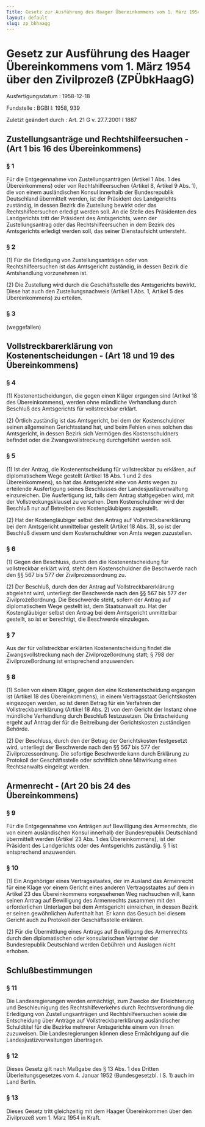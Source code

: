 ```yaml
---
Title: Gesetz zur Ausführung des Haager Übereinkommens vom 1. März 1954 über den Zivilprozeß
layout: default
slug: zp_bkhaagg
---
```


# Gesetz zur Ausführung des Haager Übereinkommens vom 1. März 1954 über den Zivilprozeß (ZPÜbkHaagG)

Ausfertigungsdatum
:   1958-12-18

Fundstelle
:   BGBl I: 1958, 939

Zuletzt geändert durch
:   Art. 21 G v. 27.7.2001 I 1887


## Zustellungsanträge und Rechtshilfeersuchen - (Art 1 bis 16 des Übereinkommens)


### § 1

Für die Entgegennahme von Zustellungsanträgen (Artikel 1 Abs. 1 des
Übereinkommens) oder von Rechtshilfeersuchen (Artikel 8, Artikel 9
Abs. 1), die von einem ausländischen Konsul innerhalb der
Bundesrepublik Deutschland übermittelt werden, ist der Präsident des
Landgerichts zuständig, in dessen Bezirk die Zustellung bewirkt oder
das Rechtshilfeersuchen erledigt werden soll. An die Stelle des
Präsidenten des Landgerichts tritt der Präsident des Amtsgerichts,
wenn der Zustellungsantrag oder das Rechtshilfeersuchen in dem Bezirk
des Amtsgerichts erledigt werden soll, das seiner Dienstaufsicht
untersteht.


### § 2

(1) Für die Erledigung von Zustellungsanträgen oder von
Rechtshilfeersuchen ist das Amtsgericht zuständig, in dessen Bezirk
die Amtshandlung vorzunehmen ist.

(2) Die Zustellung wird durch die Geschäftsstelle des Amtsgerichts
bewirkt. Diese hat auch den Zustellungsnachweis (Artikel 1 Abs. 1,
Artikel 5 des Übereinkommens) zu erteilen.


### § 3

(weggefallen)


## Vollstreckbarerklärung von Kostenentscheidungen - (Art 18 und 19 des Übereinkommens)



### § 4

(1) Kostenentscheidungen, die gegen einen Kläger ergangen sind
(Artikel 18 des Übereinkommens), werden ohne mündliche Verhandlung
durch Beschluß des Amtsgerichts für vollstreckbar erklärt.

(2) Örtlich zuständig ist das Amtsgericht, bei dem der Kostenschuldner
seinen allgemeinen Gerichtsstand hat, und beim Fehlen eines solchen
das Amtsgericht, in dessen Bezirk sich Vermögen des Kostenschuldners
befindet oder die Zwangsvollstreckung durchgeführt werden soll.


### § 5

(1) Ist der Antrag, die Kostenentscheidung für vollstreckbar zu
erklären, auf diplomatischem Wege gestellt (Artikel 18 Abs. 1 und 2
des Übereinkommens), so hat das Amtsgericht eine von Amts wegen zu
erteilende Ausfertigung seines Beschlusses der Landesjustizverwaltung
einzureichen. Die Ausfertigung ist, falls dem Antrag stattgegeben
wird, mit der Vollstreckungsklausel zu versehen. Dem Kostenschuldner
wird der Beschluß nur auf Betreiben des Kostengläubigers zugestellt.

(2) Hat der Kostengläubiger selbst den Antrag auf
Vollstreckbarerklärung bei dem Amtsgericht unmittelbar gestellt
(Artikel 18 Abs. 3), so ist der Beschluß diesem und dem
Kostenschuldner von Amts wegen zuzustellen.


### § 6

(1) Gegen den Beschluss, durch den die Kostenentscheidung für
vollstreckbar erklärt wird, steht dem Kostenschuldner die Beschwerde
nach den §§ 567 bis 577 der Zivilprozessordnung zu.

(2) Der Beschluß, durch den der Antrag auf Vollstreckbarerklärung
abgelehnt wird, unterliegt der Beschwerde nach den §§ 567 bis 577 der
Zivilprozeßordnung. Die Beschwerde steht, sofern der Antrag auf
diplomatischem Wege gestellt ist, dem Staatsanwalt zu. Hat der
Kostengläubiger selbst den Antrag bei dem Amtsgericht unmittelbar
gestellt, so ist er berechtigt, die Beschwerde einzulegen.


### § 7

Aus der für vollstreckbar erklärten Kostenentscheidung findet die
Zwangsvollstreckung nach der Zivilprozeßordnung statt; § 798 der
Zivilprozeßordnung ist entsprechend anzuwenden.


### § 8

(1) Sollen von einem Kläger, gegen den eine Kostenentscheidung
ergangen ist (Artikel 18 des Übereinkommens), in einem Vertragsstaat
Gerichtskosten eingezogen werden, so ist deren Betrag für ein
Verfahren der Vollstreckbarerklärung (Artikel 18 Abs. 2) von dem
Gericht der Instanz ohne mündliche Verhandlung durch Beschluß
festzusetzen. Die Entscheidung ergeht auf Antrag der für die
Beitreibung der Gerichtskosten zuständigen Behörde.

(2) Der Beschluss, durch den der Betrag der Gerichtskosten festgesetzt
wird, unterliegt der Beschwerde nach den §§ 567 bis 577 der
Zivilprozessordnung. Die sofortige Beschwerde kann durch Erklärung zu
Protokoll der Geschäftsstelle oder schriftlich ohne Mitwirkung eines
Rechtsanwalts eingelegt werden.


## Armenrecht - (Art 20 bis 24 des Übereinkommens)



### § 9

Für die Entgegennahme von Anträgen auf Bewilligung des Armenrechts,
die von einem ausländischen Konsul innerhalb der Bundesrepublik
Deutschland übermittelt werden (Artikel 23 Abs. 1 des Übereinkommens),
ist der Präsident des Landgerichts oder des Amtsgerichts zuständig. §
1 ist entsprechend anzuwenden.


### § 10

(1) Ein Angehöriger eines Vertragsstaates, der im Ausland das
Armenrecht für eine Klage vor einem Gericht eines anderen
Vertragsstaates auf dem in Artikel 23 des Übereinkommens vorgesehenen
Weg nachsuchen will, kann seinen Antrag auf Bewilligung des
Armenrechts zusammen mit den erforderlichen Unterlagen bei dem
Amtsgericht einreichen, in dessen Bezirk er seinen gewöhnlichen
Aufenthalt hat. Er kann das Gesuch bei diesem Gericht auch zu
Protokoll der Geschäftsstelle erklären.

(2) Für die Übermittlung eines Antrags auf Bewilligung des Armenrechts
durch den diplomatischen oder konsularischen Vertreter der
Bundesrepublik Deutschland werden Gebühren und Auslagen nicht erhoben.


## Schlußbestimmungen



### § 11

Die Landesregierungen werden ermächtigt, zum Zwecke der Erleichterung
und Beschleunigung des Rechtshilfeverkehrs durch Rechtsverordnung die
Erledigung von Zustellungsanträgen und Rechtshilfeersuchen sowie die
Entscheidung über Anträge auf Vollstreckbarerklärung ausländischer
Schuldtitel für die Bezirke mehrerer Amtsgerichte einem von ihnen
zuzuweisen. Die Landesregierungen können diese Ermächtigung auf die
Landesjustizverwaltungen übertragen.


### § 12

Dieses Gesetz gilt nach Maßgabe des § 13 Abs. 1 des Dritten
Überleitungsgesetzes vom 4. Januar 1952 (Bundesgesetzbl. I S. 1) auch
im Land Berlin.


### § 13

Dieses Gesetz tritt gleichzeitig mit dem Haager Übereinkommen über den
Zivilprozeß vom 1. März 1954 in Kraft.

